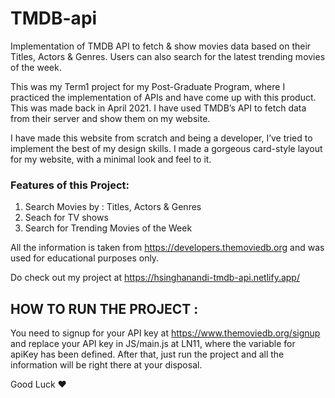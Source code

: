 # TMDB-api
Implementation of TMDB API to fetch &amp; show movies data based on their Titles, Actors &amp; Genres. Users can also search for the latest trending movies of the week.

This was my Term1 project for my Post-Graduate Program, where I practiced the implementation of APIs and have come up with this product. This was made back in April 2021. I have used TMDB’s API to fetch data from their server and show them on my website.

I have made this website from scratch and being a developer, I’ve tried to implement the best of my design skills. I made a gorgeous card-style layout for my website, with a minimal look and feel to it.

### Features of this Project:
1. Search Movies by : Titles, Actors & Genres
2. Seach for TV shows
3. Search for Trending Movies of the Week

All the information is taken from https://developers.themoviedb.org and was used for educational purposes only.

Do check out my project at https://hsinghanandi-tmdb-api.netlify.app/


## HOW TO RUN THE PROJECT :

You need to signup for your API key at https://www.themoviedb.org/signup and replace your API key in JS/main.js at LN11, where the variable for apiKey has been defined. After that, just run the project and all the information will be right there at your disposal.


Good Luck :heart:	
